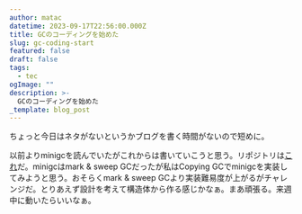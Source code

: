 ```yaml
---
author: matac
datetime: 2023-09-17T22:56:00.000Z
title: GCのコーディングを始めた
slug: gc-coding-start
featured: false
draft: false
tags:
  - tec
ogImage: ""
description: >-
  GCのコーディングを始めた
_template: blog_post
---
```


ちょっと今日はネタがないというかブログを書く時間がないので短めに。

以前よりminigcを読んでいたがこれからは書いていこうと思う。リポジトリは[これ](https://github.com/matac42/minicpgc)だ。minigcはmark & sweep GCだったが私はCopying GCでminigcを実装してみようと思う。おそらくmark & sweep GCより実装難易度が上がるがチャレンジだ。とりあえず設計を考えて構造体から作る感じかなぁ。まあ頑張る。来週中に動いたらいいなぁ。